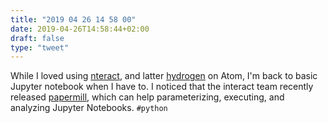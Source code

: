 ```yaml
---
title: "2019 04 26 14 58 00"
date: 2019-04-26T14:58:44+02:00
draft: false
type: "tweet"
---
```

While I loved using [nteract](http://nteract.io), and latter [hydrogen](https://atom.io/packages/hydrogen) on Atom, I'm back to basic Jupyter notebook when I have to. I noticed that the interact team recently released [papermill](https://github.com/nteract/papermill), which can help parameterizing, executing, and analyzing Jupyter Notebooks. `#python`
